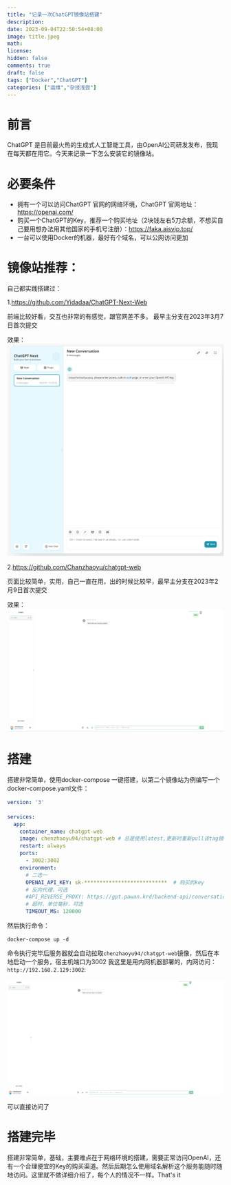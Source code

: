 ```yaml
---
title: "记录一次ChatGPT镜像站搭建"
description:
date: 2023-09-04T22:50:54+08:00
image: title.jpeg
math:
license:
hidden: false
comments: true
draft: false
tags: ["Docker","ChatGPT"]
categories: ["运维","杂技浅尝"]
---
```


# 前言
ChatGPT 是目前最火热的生成式人工智能工具，由OpenAI公司研发发布，我现在每天都在用它。今天来记录一下怎么安装它的镜像站。

# 必要条件
* 拥有一个可以访问ChatGPT 官网的网络环境，ChatGPT 官网地址：https://openai.com/
* 购买一个ChatGPT的Key，推荐一个购买地址（2块钱左右5刀余额，不想买自己要用想办法用其他国家的手机号注册）：https://faka.aisvip.top/
* 一台可以使用Docker的机器，最好有个域名，可以公网访问更加


# 镜像站推荐：
自己都实践搭建过：

1.https://github.com/Yidadaa/ChatGPT-Next-Web

前端比较好看，交互也非常的有感觉，跟官网差不多。  最早主分支在2023年3月7日首次提交

效果：
![img.png](img.png)

2.https://github.com/Chanzhaoyu/chatgpt-web

页面比较简单，实用，自己一直在用，出的时候比较早，最早主分支在2023年2月9日首次提交

效果：
![img_1.png](img_1.png)

# 搭建
搭建非常简单，使用docker-compose 一键搭建，以第二个镜像站为例编写一个docker-compose.yaml文件：
```yaml
version: '3'

services:  
  app:
    container_name: chatgpt-web
    image: chenzhaoyu94/chatgpt-web # 总是使用latest,更新时重新pull该tag镜像即可
    restart: always
    ports:
      - 3002:3002
    environment:
      # 二选一
      OPENAI_API_KEY: sk-***************************  # 购买的key
      # 反向代理，可选
      #API_REVERSE_PROXY: https://gpt.pawan.krd/backend-api/conversation # 网络环境不支持访问OpenAI 的时候可以使用第三方的网络代理或者自建代理
      # 超时，单位毫秒，可选
      TIMEOUT_MS: 120000

```

然后执行命令：
```shell
docker-compose up -d 
```
命令执行完毕后服务器就会自动拉取`chenzhaoyu94/chatgpt-web`镜像，然后在本地启动一个服务，宿主机端口为3002
我这里是用内网机器部署的，内网访问：`http://192.168.2.129:3002`:

![img_2.png](img_2.png)

可以直接访问了

# 搭建完毕

搭建非常简单，基础，主要难点在于网络环境的搭建，需要正常访问OpenAI，还有一个合理便宜的Key的购买渠道。然后后期怎么使用域名解析这个服务能随时随地访问。这里就不做详细介绍了，每个人的情况不一样。That's it